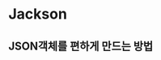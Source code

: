 
# Jackson
## JSON객체를 편하게 만드는 방법

<!--stackedit_data:
eyJoaXN0b3J5IjpbLTcwOTQ5MjExMSw3MzA5OTgxMTZdfQ==
-->